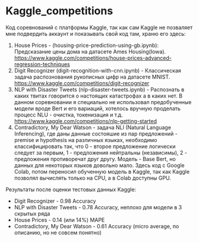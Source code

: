 # Kaggle_competitions
Код соревнований с платформы Kaggle, так как сам Kaggle не позваляет мне подвердить аккаунт и показывать свой код там, храню его здесь:

1. House Prices - (housing-price-prediction-using-gb.ipynb): Предсказание цены дома на датасете Ames Housing(Iowa).
https://www.kaggle.com/competitions/house-prices-advanced-regression-techniques
2. Digit Recognizer (digit-recognition-with-cnn.ipynb) - Классическая задача распознования рукописных цифр на датасете MNIST.
https://www.kaggle.com/competitions/digit-recognizer
3. NLP with Disaster Tweets (nlp-disaster-tweets.ipynb) - Распознать в каких твитах говорится о настоящих катастрофах а в каких нет. В данном соревновании я специально не использовал предобученные модели вроде Bert и его вариаций, хотелось вручную проделать процесс NLU - очистка, токенизация и т.д.
https://www.kaggle.com/competitions/nlp-getting-started
4. Contradictory, My Dear Watson - задача NLI (Natural Language Inferencing), где даны данные состояшие из пар предложений - premise и hypothesis на различных языках, необходимо классифицировать так, что 0 - второе предложение логически следует за первым, 1 - предложения нейтральны (независимы), 2 - предложения противоречат друг другу. Модель - Base Bert, но данных для некоторых языков довольно мало. Здесь код c Google Colab, потом переносил обученную модель в Kaggle, так как Kaggle позволял вычислять только на CPU, а в Colab доступны GPU.
 
Результаты после оценки тестовых данных Kaggle:
- Digit Recognizer - 0.98 Accuracy
- NLP with Disaster Tweets - 0.78 Accuracy, неплохо для модели в 3 скрытых ряда
- House Prices - 0.14 (или 14%) MAPE
- Contradictory, My Dear Watson - 0.61 Accuracy (micro average, по описанию, но не совсем понятно) 

